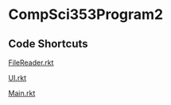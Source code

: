 # CompSci353Program2

## Code Shortcuts

[FileReader.rkt](https://github.com/Vulpolox/CompSci353Program2/blob/main/FileReader.rkt)

[UI.rkt](https://github.com/Vulpolox/CompSci353Program2/blob/main/UI.rkt)

[Main.rkt](https://github.com/Vulpolox/CompSci353Program2/blob/main/Main.rkt)
 
